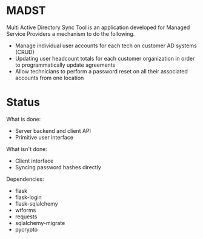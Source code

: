 MADST
========

Multi Active Directory Sync Tool is an application developed for Managed Service Providers a mechanism to do the following.

 * Manage individual user accounts for each tech on customer AD systems (CRUD)
 * Updating user headcount totals for each customer organization in order to programmatically update agreements
 * Allow technicians to perform a password reset on all their associated accounts from one location


Status
======

What is done:

 * Server backend and client API
 * Primitive user interface

What isn't done:

 * Client interface
 * Syncing password hashes directly

Dependencies:

 * flask
 * flask-login
 * flask-sqlalchemy
 * wtforms
 * requests
 * sqlalchemy-migrate
 * pycrypto